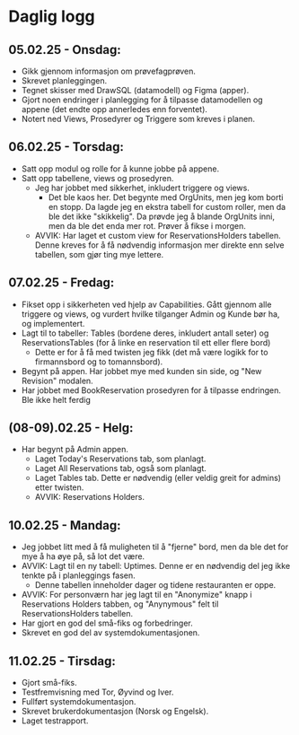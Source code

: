 # Daglig logg
## 05.02.25 - Onsdag:
- Gikk gjennom informasjon om prøvefagprøven.
- Skrevet planleggingen.
- Tegnet skisser med DrawSQL (datamodell) og Figma (apper).
- Gjort noen endringer i planlegging for å tilpasse datamodellen og appene (det endte opp annerledes enn forventet).
- Notert ned Views, Prosedyrer og Triggere som kreves i planen.
## 06.02.25 - Torsdag:
- Satt opp modul og rolle for å kunne jobbe på appene.
- Satt opp tabellene, views og prosedyren.
  - Jeg har jobbet med sikkerhet, inkludert triggere og views.
    - Det ble kaos her. Det begynte med OrgUnits, men jeg kom borti en stopp. Da lagde jeg en ekstra tabell for custom roller, men da ble det ikke "skikkelig". Da prøvde jeg å blande OrgUnits inni, men da ble det enda mer rot. Prøver å fikse i morgen.
  - AVVIK: Har laget et custom view for ReservationsHolders tabellen. Denne kreves for å få nødvendig informasjon mer direkte enn selve tabellen, som gjør ting mye lettere.
## 07.02.25 - Fredag:
- Fikset opp i sikkerheten ved hjelp av Capabilities. Gått gjennom alle triggere og views, og vurdert hvilke tilganger Admin og Kunde bør ha, og implementert.
- Lagt til to tabeller: Tables (bordene deres, inkludert antall seter) og ReservationsTables (for å linke en reservation til ett eller flere bord)
  - Dette er for å få med twisten jeg fikk (det må være logikk for to firmannsbord og to tomannsbord).
- Begynt på appen. Har jobbet mye med kunden sin side, og "New Revision" modalen.
- Har jobbet med BookReservation prosedyren for å tilpasse endringen. Ble ikke helt ferdig
## (08-09).02.25 - Helg:
- Har begynt på Admin appen.
  - Laget Today's Reservations tab, som planlagt.
  - Laget All Reservations tab, også som planlagt.
  - Laget Tables tab. Dette er nødvendig (eller veldig greit for admins) etter twisten.
  - AVVIK: Reservations Holders.
## 10.02.25 - Mandag:
- Jeg jobbet litt med å få muligheten til å "fjerne" bord, men da ble det for mye å ha øye på, så lot det være.
- AVVIK: Lagt til en ny tabell: Uptimes. Denne er en nødvendig del jeg ikke tenkte på i planleggings fasen.
  - Denne tabellen inneholder dager og tidene restauranten er oppe.
- AVVIK: For personværn har jeg lagt til en "Anonymize" knapp i Reservations Holders tabben, og "Anynymous" felt til ReservationsHolders tabellen.
- Har gjort en god del små-fiks og forbedringer.
- Skrevet en god del av systemdokumentasjonen.
## 11.02.25 - Tirsdag:
- Gjort små-fiks.
- Testfremvisning med Tor, Øyvind og Iver.
- Fullført systemdokumentasjon.
- Skrevet brukerdokumentasjon (Norsk og Engelsk).
- Laget testrapport.
